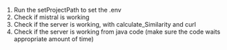 1. Run the setProjectPath to set the .env
2. Check if mistral is working
3. Check if the server is working, with calculate_Similarity and curl
4. Check if the server is working from java code (make sure the code waits appropriate amount of time)
